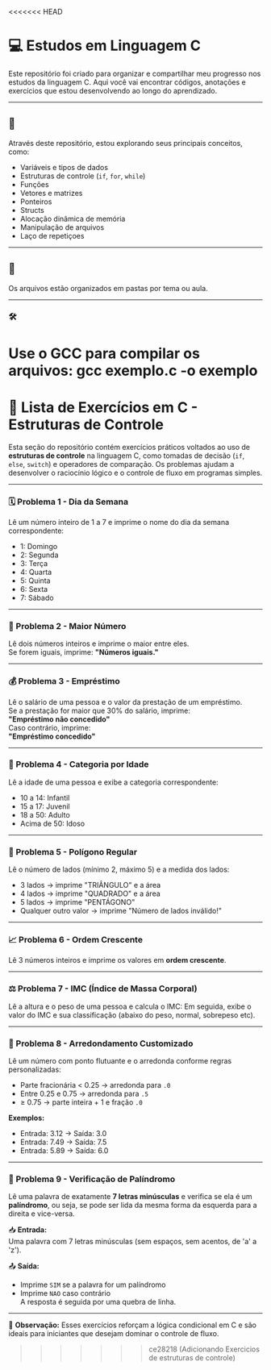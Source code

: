 <<<<<<< HEAD
# 💻 Estudos em Linguagem C

Este repositório foi criado para organizar e compartilhar meu progresso nos estudos da linguagem C. 
Aqui você vai encontrar códigos, anotações e exercícios que estou desenvolvendo ao longo do aprendizado.

---

## 🧠

Através deste repositório, estou explorando seus principais conceitos, como:

- Variáveis e tipos de dados
- Estruturas de controle (`if`, `for`, `while`)
- Funções
- Vetores e matrizes
- Ponteiros
- Structs
- Alocação dinâmica de memória
- Manipulação de arquivos
- Laço de repetiçoes

---

## 📁

Os arquivos estão organizados em pastas por tema ou aula.

---

### 🛠️

Use o GCC para compilar os arquivos:
gcc exemplo.c -o exemplo
=======
# 🧠 Lista de Exercícios em C - Estruturas de Controle

Esta seção do repositório contém exercícios práticos voltados ao uso de **estruturas de controle** na linguagem C, como tomadas de decisão (`if`, `else`, `switch`) e operadores de comparação. Os problemas ajudam a desenvolver o raciocínio lógico e o controle de fluxo em programas simples.

---

### 🗓️ Problema 1 - Dia da Semana
Lê um número inteiro de 1 a 7 e imprime o nome do dia da semana correspondente:
- 1: Domingo
- 2: Segunda
- 3: Terça
- 4: Quarta
- 5: Quinta
- 6: Sexta
- 7: Sábado

---

### 🔢 Problema 2 - Maior Número
Lê dois números inteiros e imprime o maior entre eles.  
Se forem iguais, imprime: **"Números iguais."**

---

### 💰 Problema 3 - Empréstimo
Lê o salário de uma pessoa e o valor da prestação de um empréstimo.  
Se a prestação for maior que 30% do salário, imprime:  
**"Empréstimo não concedido"**  
Caso contrário, imprime:  
**"Empréstimo concedido"**

---

### 🧒 Problema 4 - Categoria por Idade
Lê a idade de uma pessoa e exibe a categoria correspondente:
- 10 a 14: Infantil
- 15 a 17: Juvenil
- 18 a 50: Adulto
- Acima de 50: Idoso

---

### 📐 Problema 5 - Polígono Regular
Lê o número de lados (mínimo 2, máximo 5) e a medida dos lados:
- 3 lados → imprime "TRIÂNGULO" e a área
- 4 lados → imprime "QUADRADO" e a área
- 5 lados → imprime "PENTÁGONO"
- Qualquer outro valor → imprime "Número de lados inválido!"

---

### 📈 Problema 6 - Ordem Crescente
Lê 3 números inteiros e imprime os valores em **ordem crescente**.

---

### ⚖️ Problema 7 - IMC (Índice de Massa Corporal)
Lê a altura e o peso de uma pessoa e calcula o IMC:
Em seguida, exibe o valor do IMC e sua classificação (abaixo do peso, normal, sobrepeso etc).

---

### 🔄 Problema 8 - Arredondamento Customizado
Lê um número com ponto flutuante e o arredonda conforme regras personalizadas:
- Parte fracionária < 0.25 → arredonda para `.0`
- Entre 0.25 e 0.75 → arredonda para `.5`
- ≥ 0.75 → parte inteira + 1 e fração `.0`

**Exemplos:**
- Entrada: 3.12 → Saída: 3.0  
- Entrada: 7.49 → Saída: 7.5  
- Entrada: 5.89 → Saída: 6.0

---

### 🔁 Problema 9 - Verificação de Palíndromo
Lê uma palavra de exatamente **7 letras minúsculas** e verifica se ela é um **palíndromo**, ou seja, se pode ser lida da mesma forma da esquerda para a direita e vice-versa.

📥 **Entrada:**  
Uma palavra com 7 letras minúsculas (sem espaços, sem acentos, de 'a' a 'z').

📤 **Saída:**  
- Imprime `SIM` se a palavra for um palíndromo  
- Imprime `NAO` caso contrário  
A resposta é seguida por uma quebra de linha.

---

📌 **Observação:** Esses exercícios reforçam a lógica condicional em C e são ideais para iniciantes que desejam dominar o controle de fluxo.
>>>>>>> ce28218 (Adicionando Exercicios de estruturas de controle)
